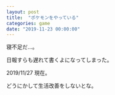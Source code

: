 ```yaml
---
layout: post
title:  "ポケモンをやっている"
categories: game
date: "2019-11-23 00:00:00"
---
```


寝不足だ...。

日報すらも遅れて書くよになってしまった。

2019/11/27 現在。

どうにかして生活改善をしないとな。
